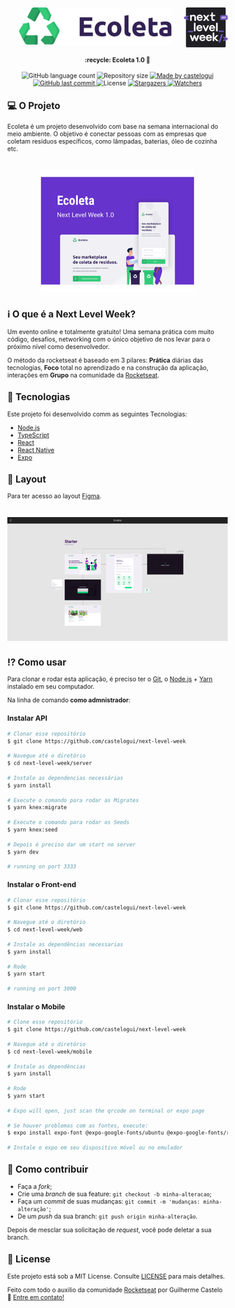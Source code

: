 <h1 align="center">
  <img alt="Ecoleta" title="#Ecoleta" src="./web/src/assets/logo.svg" width="350px" />
  <img align="right" alt="NextLevelWeek" title="#NextLevelWeek" src=".github/logo.svg" width="100px" />
</h1>

<h4 align="center"> 
	:recycle: Ecoleta 1.0 🚀
</h4>
<p align="center">
  <img alt="GitHub language count" src="https://img.shields.io/github/languages/count/castelogui/next-level-week?color=%2304D361">

  <img alt="Repository size" src="https://img.shields.io/github/repo-size/castelogui/next-level-week">
	
  <a href="https://www.linkedin.com/in/castelo-guilherme/">
    <img alt="Made by castelogui" src="https://img.shields.io/badge/made%20by-castelogui-%2304D361">
  </a>

  <a href="https://github.com/castelogui/next-level-week/commits/master">
    <img alt="GitHub last commit" src="https://img.shields.io/github/last-commit/castelogui/next-level-week">
  </a>

  <img alt="License" src="https://img.shields.io/badge/license-MIT-brightgreen">
   <a href="https://github.com/castelogui/next-level-week/stargazers">
    <img alt="Stargazers" src="https://img.shields.io/github/stars/castelogui/next-level-week?style=social">
  </a>
  <a href="https://github.com/castelogui/next-level-week/watchers">
    <img alt="Watchers" src="https://img.shields.io/github/watchers/castelogui/next-level-week?style=social">
  </a>
</p>

## 💻 O Projeto

Ecoleta é um projeto desenvolvido com base na semana internacional do meio ambiente. O objetivo é conectar pessoas com as empresas que coletam resíduos específicos, como lâmpadas, baterias, óleo de cozinha etc.

<h1 align="center">
    <img alt="Example" title="Example" src=".github/capa.svg" width="350px" />
</h1>

## :information_source: O que é a Next Level Week?

Um evento online e totalmente gratuito! Uma semana prática com muito código, desafios, networking com o único objetivo de nos levar para o próximo nível como desenvolvedor.

O método da rocketseat é baseado em 3 pilares: **Prática** diárias das tecnologias, **Foco** total no aprendizado e na construção da aplicação, interações em **Grupo** na comunidade da [Rocketseat](https://rocketseat.com.br/). 


## :rocket: Tecnologias

Este projeto foi desenvolvido comm as seguintes Tecnologias:

- [Node.js][nodejs]
- [TypeScript][typescript]
- [React][reactjs]
- [React Native][rn]
- [Expo][expo]

## 🔖 Layout

Para ter acesso ao layout [Figma](https://www.figma.com/file/1SxgOMojOB2zYT0Mdk28lB/?viewer=1&node-id=).

<h1 align="center">
    <img alt="Layout" title="Layout" src=".github/layout.png" width="550px" />
</h1>

## :interrobang: Como usar

Para clonar e rodar esta aplicação, é preciso ter o [Git](https://git-scm.com), o [Node.js][nodejs] + [Yarn][yarn] instalado em seu computador.

Na linha de comando **como admnistrador**:

### Instalar API 

```bash
# Clonar esse repositório
$ git clone https://github.com/castelogui/next-level-week

# Navegue até o diretório
$ cd next-level-week/server

# Instale as dependencias necessárias
$ yarn install

# Execute o comando para rodar as Migrates
$ yarn knex:migrate

# Execute o comando para rodar os Seeds
$ yarn knex:seed

# Depois é preciso dar um start no server
$ yarn dev

# running on port 3333
```

### Instalar o Front-end

```bash
# Clonar esse repositório
$ git clone https://github.com/castelogui/next-level-week

# Navegue até o diretório
$ cd next-level-week/web

# Instale as dependências necessarias
$ yarn install

# Rode
$ yarn start

# running on port 3000
```

### Instalar o Mobile

```bash
# Clone esse repositório
$ git clone https://github.com/castelogui/next-level-week

# Navegue até o diretório
$ cd next-level-week/mobile

# Instale as dependências
$ yarn install

# Rode
$ yarn start

# Expo will open, just scan the qrcode on terminal or expo page

# Se houver problemas com as fontes, execute:
$ expo install expo-font @expo-google-fonts/ubuntu @expo-google-fonts/roboto

# Instale o expo em seu dispositivo móvel ou no emulador

```

## 🤔 Como contribuir

- Faça a *fork*;
- Crie uma *branch* de sua feature: `git checkout -b minha-alteracao`;
- Faça um *commit* de suas mudanças: `git commit -m 'mudanças: minha-alteração'`;
- De um *push* da sua branch: `git push origin minha-alteração`.

Depois de mesclar sua solicitação de *request*, você pode deletar a sua branch.

## :memo: License

Este projeto está sob a MIT License. Consulte [LICENSE](https://github.com/castelogui/next-level-week/blob/master/LICENSE) para mais detalhes.


Feito com todo o auxilio da comunidade [Rocketseat](https://discord.gg/JJsN5Mt) por Guilherme Castelo :wave: [Entre em contato!](https://www.linkedin.com/in/castelo-guilherme/)

[nodejs]: https://nodejs.org/
[typescript]: https://www.typescriptlang.org/
[expo]: https://expo.io/
[reactjs]: https://reactjs.org
[rn]: https://facebook.github.io/react-native/
[yarn]: https://yarnpkg.com/
[vs]: https://code.visualstudio.com/
[vceditconfig]: https://marketplace.visualstudio.com/items?itemName=EditorConfig.EditorConfig
[vceslint]: https://marketplace.visualstudio.com/items?itemName=dbaeumer.vscode-eslint
[prettier]: https://marketplace.visualstudio.com/items?itemName=esbenp.prettier-vscode

